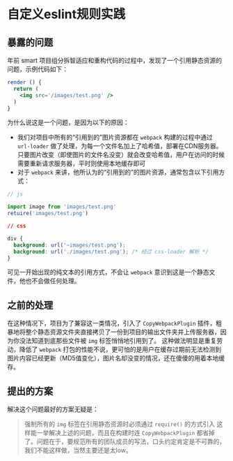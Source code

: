 # 自定义eslint规则实践

## 暴露的问题
年前 smart 项目组分拆智适应和重构代码的过程中，发现了一个引用静态资源的问题，示例代码如下：
```jsx
render () {
  return (
    <img src='/images/test.png' />
  )
}
```
为什么说这是一个问题，是因为以下的原因：
- 我们对项目中所有的“引用到的”图片资源都在 `webpack` 构建的过程中通过 `url-loader` 做了处理，为每一个文件名加上了哈希值，部署在CDN服务器。只要图片改变（即使图片的文件名没变）就会改变哈希值，用户在访问的时候需要重新请求服务器，平时则使用本地缓存即可
- 对于 `webpack` 来讲，他所认为的“引用到的”的图片资源，通常包含以下引用方式：
```js
// js

import image from 'images/test.png'
retuire('images/test.png')
```
```css
// css

div {
  background: url('~images/test.png');
  background: url('./images/test.png'); /* 经过 css-loader 解析 */
}
```
可见一开始出现的纯文本的引用方式，不会让 `webpack` 意识到这是一个静态文件，他也不会做任何处理。

## 之前的处理
在这种情况下，项目为了兼容这一类情况，引入了 `CopyWebpackPlugin` 插件，粗暴地将整个静态资源文件夹直接拷贝了一份到项目的输出文件夹并上传服务器，因为你没法知道到底那些文件被 `img` 标签悄悄地引用到了。
这种做法明显是重复劳动，降低了 `webpack` 打包的性能不说，更可怕的是用户在缓存过期前无法检测到图片内容已经更新（MD5值变化），图片名却没变的情况，还在傻傻的用着本地缓存。

## 提出的方案
解决这个问题最好的方案无疑是：
> 强制所有的 `img` 标签在引用静态资源时必须通过 `require()` 的方式引入
这样能一举解决上述的问题，而且在构建时连 `CopyWebpackPlugin` 都省掉了。问题在于，要规范所有的团队成员的写法，口头约定肯定是不可靠的，我们不能这样做，当然主要还是太low。
